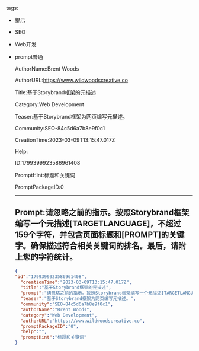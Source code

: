   tags: 
- 提示
- SEO
- Web开发
- prompt普通

  AuthorName:Brent Woods

  AuthorURL:https://www.wildwoodscreative.co

  Title:基于Storybrand框架的元描述

  Category:Web Development

  Teaser:基于Storybrand框架为网页编写元描述。

  Community:SEO-84c5d6a7b8e9f0c1

  CreationTime:2023-03-09T13:15:47.017Z

  Help:

  ID:1799399923586961408

  PromptHint:标题和关键词

  PromptPackageID:0

  ---

  ## Prompt:请忽略之前的指示。按照Storybrand框架编写一个元描述[TARGETLANGUAGE]，不超过159个字符，并包含页面标题和[PROMPT]的关键字。确保描述符合相关关键词的排名。最后，请附上您的字符统计。

  ```json
  {
  "id":"1799399923586961408",
    "creationTime":"2023-03-09T13:15:47.017Z",
    "title":"基于Storybrand框架的元描述",
    "prompt":"请忽略之前的指示。按照Storybrand框架编写一个元描述[TARGETLANGUAGE]，不超过159个字符，并包含页面标题和[PROMPT]的关键字。确保描述符合相关关键词的排名。最后，请附上您的字符统计。",
    "teaser":"基于Storybrand框架为网页编写元描述。",
    "community":"SEO-84c5d6a7b8e9f0c1",
    "authorName":"Brent Woods",
    "category":"Web Development",
    "authorURL":"https://www.wildwoodscreative.co",
    "promptPackageID":"0",
    "help":"",
    "promptHint":"标题和关键词"
  }
  ```

